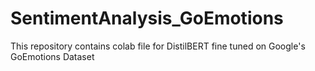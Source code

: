 # SentimentAnalysis_GoEmotions
This repository contains colab file for DistilBERT fine tuned on Google's GoEmotions Dataset
